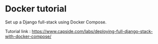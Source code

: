 # Docker tutorial
Set up a Django full-stack using Docker Compose.

Tutorial link : https://www.capside.com/labs/deploying-full-django-stack-with-docker-compose/